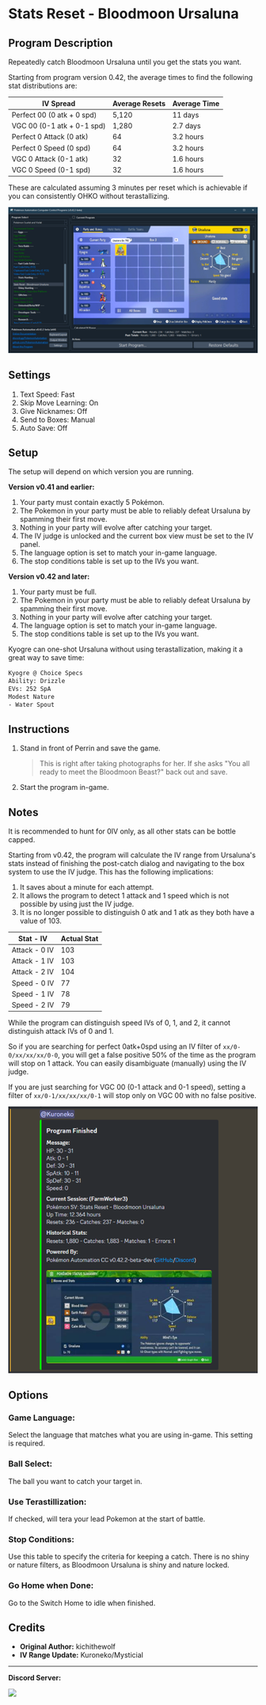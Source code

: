 # Stats Reset - Bloodmoon Ursaluna

## Program Description

Repeatedly catch Bloodmoon Ursaluna until you get the stats you want.

Starting from program version 0.42, the average times to find the following stat distributions are:

| **IV Spread** | **Average Resets** | **Average Time** |
| --- | --- | --- |
| Perfect 00 (0 atk + 0 spd) | 5,120 | 11 days |
| VGC 00 (0-1 atk + 0-1 spd) | 1,280 | 2.7 days |
| Perfect 0 Attack (0 atk) | 64 | 3.2 hours |
| Perfect 0 Speed (0 spd) | 64 | 3.2 hours |
| VGC 0 Attack (0-1 atk) | 32 | 1.6 hours |
| VGC 0 Speed (0-1 spd) | 32 | 1.6 hours |

These are calculated assuming 3 minutes per reset which is achievable if you can consistently OHKO without terastallizing.

<img src="images/StatsResetBloodmoon-2.png">

## Settings

1. Text Speed: Fast
2. Skip Move Learning: On
3. Give Nicknames: Off
4. Send to Boxes: Manual
5. Auto Save: Off

## Setup

The setup will depend on which version you are running.

**Version v0.41 and earlier:**

1. Your party must contain exactly 5 Pokémon.
2. The Pokemon in your party must be able to reliably defeat Ursaluna by spamming their first move.
3. Nothing in your party will evolve after catching your target.
4. The IV judge is unlocked and the current box view must be set to the IV panel.
5. The language option is set to match your in-game language.
6. The stop conditions table is set up to the IVs you want.

**Version v0.42 and later:**

1. Your party must be full.
2. The Pokemon in your party must be able to reliably defeat Ursaluna by spamming their first move.
3. Nothing in your party will evolve after catching your target.
4. The language option is set to match your in-game language.
5. The stop conditions table is set up to the IVs you want.

Kyogre can one-shot Ursaluna without using terastallization, making it a great way to save time:

    Kyogre @ Choice Specs
    Ability: Drizzle
    EVs: 252 SpA
    Modest Nature
    - Water Spout

## Instructions

1. Stand in front of Perrin and save the game.
   > This is right after taking photographs for her. If she asks "You all ready to meet the Bloodmoon Beast?" back out and save.
2. Start the program in-game.

## Notes

It is recommended to hunt for 0IV only, as all other stats can be bottle capped.

Starting from v0.42, the program will calculate the IV range from Ursaluna's stats instead of finishing the post-catch dialog and navigating to the box system to use the IV judge. This has the following implications:

1. It saves about a minute for each attempt.
2. It allows the program to detect 1 attack and 1 speed which is not possible by using just the IV judge.
3. It is no longer possible to distinguish 0 atk and 1 atk as they both have a value of 103.

| **Stat - IV** | **Actual Stat** |
| --- | --- |
| Attack - 0 IV | 103 |
| Attack - 1 IV | 103 |
| Attack - 2 IV | 104 |
| Speed - 0 IV | 77 |
| Speed - 1 IV | 78 |
| Speed - 2 IV | 79 |

While the program can distinguish speed IVs of 0, 1, and 2, it cannot distinguish attack IVs of 0 and 1.

So if you are searching for perfect 0atk+0spd using an IV filter of `xx/0-0/xx/xx/xx/0-0`, you will get a false positive 50% of the time as the program will stop on 1 attack. You can easily disambiguate (manually) using the IV judge.

If you are just searching for VGC 00 (0-1 attack and 0-1 speed), setting a filter of `xx/0-1/xx/xx/xx/0-1` will stop only on VGC 00 with no false positive.

<img src="images/StatsResetBloodmoon-1.png">

## Options

### Game Language:

Select the language that matches what you are using in-game. This setting is required.

### Ball Select:

The ball you want to catch your target in.

### Use Terastillization:

If checked, will tera your lead Pokemon at the start of battle.

### Stop Conditions:
Use this table to specify the criteria for keeping a catch. There is no shiny or nature filters, as Bloodmoon Ursaluna is shiny and nature locked.

### Go Home when Done:

Go to the Switch Home to idle when finished.

## Credits

- **Original Author:** kichithewolf
- **IV Range Update:** Kuroneko/Mysticial


<hr>

**Discord Server:** 

[<img src="https://canary.discordapp.com/api/guilds/695809740428673034/widget.png?style=banner2">](https://discord.gg/cQ4gWxN)

